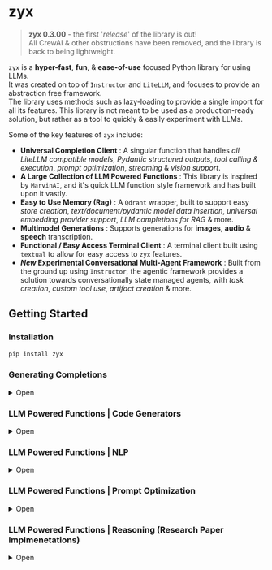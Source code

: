 # **zyx**

> **zyx 0.3.00** - the first '*release*' of the library is out! </br>
> All CrewAI & other obstructions have been removed, and the library is back to being lightweight.

<code>zyx</code> is a **hyper-fast**, **fun**, & **ease-of-use** focused Python library for using LLMs. </br>
It was created on top of <code>Instructor</code> and <code>LiteLLM</code>, and focuses to provide an abstraction free framework. </br>
The library uses methods such as lazy-loading to provide a single import for all its features. This library is not meant to be used as a production-ready solution, but rather as a tool to quickly & easily experiment with LLMs. 

Some of the key features of <code>zyx</code> include:


- **Universal Completion Client** : A singular function that handles *all LiteLLM compatible models*, *Pydantic structured outputs*, *tool calling & execution*, *prompt optimization*, *streaming* & *vision support*.
- **A Large Collection of LLM Powered Functions** : This library is inspired by <code>MarvinAI</code>, and it's quick LLM function style framework and has built upon it vastly.
- **Easy to Use Memory (Rag)** : A <code>Qdrant</code> wrapper, built to support easy *store creation*, *text/document/pydantic model data insertion*, *universal embedding provider support*, *LLM completions for RAG* & more.
- **Multimodel Generations** : Supports generations for **images**, **audio** & **speech** transcription.
- **Functional / Easy Access Terminal Client** : A terminal client built using <code>textual</code> to allow for easy access to <code>zyx</code> features.
- ***New* Experimental Conversational Multi-Agent Framework** : Built from the ground up using <code>Instructor</code>, the agentic framework provides a solution towards conversationally state managed agents, with *task creation*, *custom tool use*, *artifact creation* & more.

## **Getting Started**

### Installation

```bash
pip install zyx
```

### Generating Completions 

<details closed>
<summary>Open</summary>
<br>

The primary module of zyx, is the universal <code>.completion()</code> function. This module is an extensive wrapper around the <code>litellm .completion()</code> function, as well as the Instructor library. </br>

The <code>.completion()</code> function is capable of

- **Generations with any LiteLLM compatible model**
    - Ollama, OpenAI, Anthropic, Groq, Mistral, and more!
- **Direct Instructor Pydantc structured outputs**
- **Tool calling & execution support. (Get a tool interpretation with one function)**
    - zyx provides a few prebuilt tools out of the box
    - Can take in a list of **Python functions**, **OpenAI dictionaries**, or **Pydantic models** as tools!
    - Automatic tool execution if a tool is called through the <code>run_tools</code> parameter
- **Streaming**
- **New** Vision support 
    - Pass in a list of urls
    - Currently uses multi shot prompting if a response model or tools were also passed.
-  **New** Prompt optimization 
    - Creates or optimizes a task tuned system prompt using either the *COSTAR* or *TIDD-EC* frameworks automatically.

## Standard Completion

```python
# Simplest Way to Generate
# Defaults to "gpt-4o-mini" if no model is provided
from zyx import completion

response = completion("Hi, how are you?")

# Returns a standard OpenAI style response object
print(response.choices[0].message.content)
```

```bash
# OUTPUT
Hello! I'm just a program, but I'm here and ready to help you. How can I assist you today?
```

## Instructor Output

```python
import zyx
from pydantic import BaseModel

class Person(BaseModel):
    name: str
    age: int

# We can pass in a system prompt to change the behavior of the assistant
response = zyx.completion(
    "Create a mock person",
    response_model = Person
)

# Lets print the full response object
print(response)

print(f"Person Name: '{response.name}', Person Age: '{response.age}'")
```

```bash
# OUTPUT
Person(name='John Doe', age=30)
Person Name: 'John Doe', Person Age: '30'
```

## Tool Calling & Execution

```python
# Lets return a tool call
import zyx

# Lets use the prebuilt web search tool!
response = zyx.completion(
    "Who won the 2024 Euro Cup Final?",
    tools = [zyx.tools.web_search],
    run_tools = True # Set to true to execute tool calls
)

print(response.choices[0].message.content)
```

```bash
# OUTPUT
Spain won the 2024 Euro Cup Final, defeating England 2-1. The decisive goal was scored by substitute Mikel 
Oyarzabal in the 86th minute. This victory marked Spain's fourth European championship title. You can find more 
details about the match (https://en.wikipedia.org/wiki/UEFA_Euro_2024_Final).
```

</details>

### LLM Powered Functions | Code Generators

<details closed>
<summary>Open</summary>
<br>

</details>

### LLM Powered Functions | NLP

<details closed>
<summary>Open</summary>
<br>

</details>

### LLM Powered Functions | Prompt Optimization

<details closed>
<summary>Open</summary>
<br>

</details>

### LLM Powered Functions | Reasoning (Research Paper Implmenetations)

<details closed>
<summary>Open</summary>
<br>

</details>


